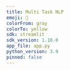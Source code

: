 ```yaml
---
title: Multi Task NLP
emoji: 🐨
colorFrom: gray
colorTo: yellow
sdk: streamlit
sdk_version: 1.10.0
app_file: app.py
python_version: 3.9
pinned: false
---
```


